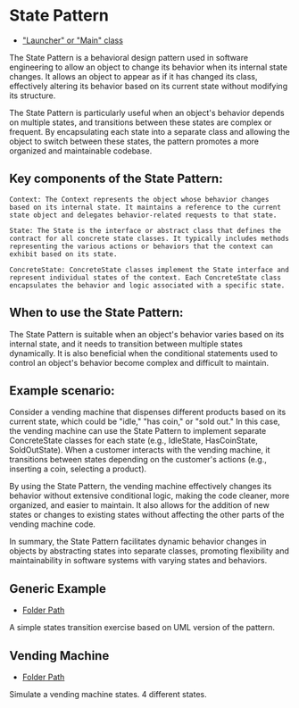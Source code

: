 # State Pattern
- ["Launcher" or "Main" class](./src/main/java/it/gb/StatePattern.java)

The State Pattern is a behavioral design pattern used in software engineering to allow an object to change its behavior when its internal state changes. It allows an object to appear as if it has changed its class, effectively altering its behavior based on its current state without modifying its structure.

The State Pattern is particularly useful when an object's behavior depends on multiple states, and transitions between these states are complex or frequent. By encapsulating each state into a separate class and allowing the object to switch between these states, the pattern promotes a more organized and maintainable codebase.

## Key components of the State Pattern:

    Context: The Context represents the object whose behavior changes based on its internal state. It maintains a reference to the current state object and delegates behavior-related requests to that state.

    State: The State is the interface or abstract class that defines the contract for all concrete state classes. It typically includes methods representing the various actions or behaviors that the context can exhibit based on its state.

    ConcreteState: ConcreteState classes implement the State interface and represent individual states of the context. Each ConcreteState class encapsulates the behavior and logic associated with a specific state.

## When to use the State Pattern:

The State Pattern is suitable when an object's behavior varies based on its internal state, and it needs to transition between multiple states dynamically. It is also beneficial when the conditional statements used to control an object's behavior become complex and difficult to maintain.

## Example scenario:

Consider a vending machine that dispenses different products based on its current state, which could be "idle," "has coin," or "sold out." In this case, the vending machine can use the State Pattern to implement separate ConcreteState classes for each state (e.g., IdleState, HasCoinState, SoldOutState). When a customer interacts with the vending machine, it transitions between states depending on the customer's actions (e.g., inserting a coin, selecting a product).

By using the State Pattern, the vending machine effectively changes its behavior without extensive conditional logic, making the code cleaner, more organized, and easier to maintain. It also allows for the addition of new states or changes to existing states without affecting the other parts of the vending machine code.

In summary, the State Pattern facilitates dynamic behavior changes in objects by abstracting states into separate classes, promoting flexibility and maintainability in software systems with varying states and behaviors.


## Generic Example
- [Folder Path](./src/main/java/it/gb/generic)

A simple states transition exercise based on UML version of the pattern.

## Vending Machine
- [Folder Path](./src/main/java/it/gb/vendingMachine/)

Simulate a vending machine states. 4 different states.